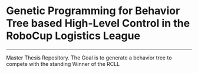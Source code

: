# Genetic Programming for Behavior Tree based High-Level Control in the RoboCup Logistics League
-------------------------------------------------------------------------------------------------

Master Thesis Repository.
The Goal is to generate a behavior tree to compete with the standing Winner of the RCLL
